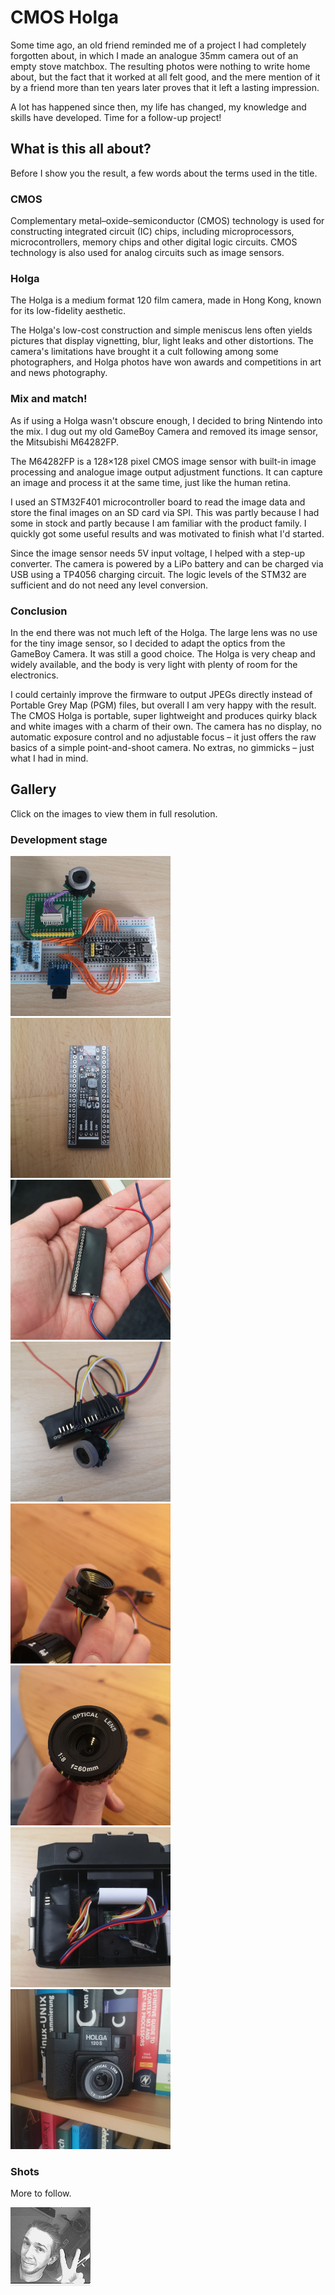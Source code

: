 # CMOS Holga

Some time ago, an old friend reminded me of a project I had completely
forgotten about, in which I made an analogue 35mm camera out of an empty
stove matchbox.  The resulting photos were nothing to write home about,
but the fact that it worked at all felt good, and the mere mention of it
by a friend more than ten years later proves that it left a lasting
impression.

A lot has happened since then, my life has changed, my knowledge and
skills have developed.  Time for a follow-up project!

## What is this all about?

Before I show you the result, a few words about the terms used in the
title.

### CMOS

Complementary metal–oxide–semiconductor (CMOS) technology is used for
constructing integrated circuit (IC) chips, including microprocessors,
microcontrollers, memory chips and other digital logic circuits.  CMOS
technology is also used for analog circuits such as image sensors.

### Holga

The Holga is a medium format 120 film camera, made in Hong Kong, known
for its low-fidelity aesthetic.

The Holga's low-cost construction and simple meniscus lens often yields
pictures that display vignetting, blur, light leaks and other
distortions.  The camera's limitations have brought it a cult following
among some photographers, and Holga photos have won awards and
competitions in art and news photography.

### Mix and match!

As if using a Holga wasn't obscure enough, I decided to bring Nintendo
into the mix.  I dug out my old GameBoy Camera and removed its image
sensor, the Mitsubishi M64282FP.

The M64282FP is a 128×128 pixel CMOS image sensor with built-in image
processing and analogue image output adjustment functions.  It can
capture an image and process it at the same time, just like the human
retina.

I used an STM32F401 microcontroller board to read the image data and
store the final images on an SD card via SPI.  This was partly because I
had some in stock and partly because I am familiar with the product
family.  I quickly got some useful results and was motivated to finish
what I'd started.

Since the image sensor needs 5V input voltage, I helped with a step-up
converter.  The camera is powered by a LiPo battery and can be charged
via USB using a TP4056 charging circuit.  The logic levels of the STM32
are sufficient and do not need any level conversion.

### Conclusion

In the end there was not much left of the Holga. The large lens was no
use for the tiny image sensor, so I decided to adapt the optics from the
GameBoy Camera.  It was still a good choice.  The Holga is very cheap
and widely available, and the body is very light with plenty of room for
the electronics.

I could certainly improve the firmware to output JPEGs directly instead
of Portable Grey Map (PGM) files, but overall I am very happy with the
result.  The CMOS Holga is portable, super lightweight and produces
quirky black and white images with a charm of their own.  The camera has
no display, no automatic exposure control and no adjustable focus – it
just offers the raw basics of a simple point-and-shoot camera.  No
extras, no gimmicks – just what I had in mind.

## Gallery

Click on the images to view them in full resolution.

### Development stage

[![](media/prototype-tn.jpg)](media/prototype.jpg?raw=true "Prototype")
[![](media/stm32f4-step-up-converter-tn.jpg)](media/stm32f4-step-up-converter.jpg?raw=true "STM32F4 with step-up converter")
[![](media/build-1-tn.jpg)](media/build-1.jpg?raw=true "Build process 1")
[![](media/build-2-tn.jpg)](media/build-2.jpg?raw=true "Build process 2")
[![](media/optics-1-tn.jpg)](media/optics-1.jpg?raw=true "Optics adaption 1")
[![](media/optics-2-tn.jpg)](media/optics-2.jpg?raw=true "Optics adaption 2")
[![](media/installation-tn.jpg)](media/installation.jpg?raw=true "Installation process")
[![](media/front-view-tn.jpg)](media/front-view.jpg?raw=true "Front view")

### Shots

More to follow.

[![selfie](media/selfie.jpg)](media/selfie.jpg?raw=true "selfie")
